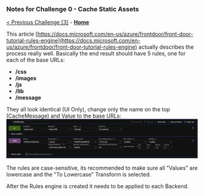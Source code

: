 ### Notes for Challenge 0 - Cache Static Assets

 [< Previous Challenge [3]](./Solution03.md) - **[Home](./README.md)**


This article [https://docs.microsoft.com/en-us/azure/frontdoor/front-door-tutorial-rules-engine](https://docs.microsoft.com/en-us/azure/frontdoor/front-door-tutorial-rules-engine) actually describes the process really well.  Basically the end result should have 5 rules, one for each of the base URLs:
- **/css**
- **/images**
- **/js**
- **/lib**
- **/message**

They all look identical (UI Only), change only the name on the top (CacheMessage) and Value to the base URLs:
![alt](RuleExample.png)

The rules are case-sensitive, its recommended to make sure all "Values" are lowercase and the "To Lowercase" Transform is selected.  

After the Rules engine is created it needs to be applied to each Backend.